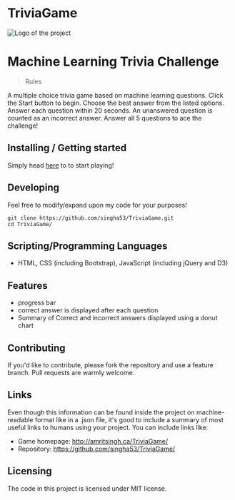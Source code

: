 # TriviaGame

![Logo of the project](assets/images/starwarsGame.png)

# Machine Learning Trivia Challenge

> Rules

A multiple choice trivia game based on machine learning questions. Click the Start button to begin. Choose the best answer from the listed options. Answer each question within 20 seconds. An unanswered question is counted as an incorrect answer. Answer all 5 questions to ace the challenge!

## Installing / Getting started

Simply head [here](http://amritsingh.ca/TriviaGame/) to to start playing!

## Developing

Feel free to modify/expand upon my code for your purposes!

```shell
git clone https://github.com/singha53/TriviaGame.git
cd TriviaGame/
```

## Scripting/Programming Languages

- HTML, CSS (including Bootstrap), JavaScript (including jQuery and D3)

## Features

- progress bar
- correct answer is displayed after each question
- Summary of Correct and incorrect answers displayed using a donut chart

## Contributing

If you'd like to contribute, please fork the repository and use a feature
branch. Pull requests are warmly welcome.

## Links

Even though this information can be found inside the project on machine-readable
format like in a .json file, it's good to include a summary of most useful
links to humans using your project. You can include links like:

- Game homepage: http://amritsingh.ca/TriviaGame/
- Repository: https://github.com/singha53/TriviaGame/

## Licensing

The code in this project is licensed under MIT license.
